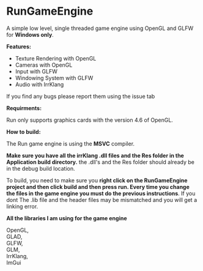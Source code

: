 # RunGameEngine

A simple low level, single threaded game engine using OpenGL and GLFW for **Windows only**.

**Features:**

- Texture Rendering with OpenGL
- Cameras with OpenGL
- Input with GLFW
- Windowing System with GLFW
- Audio with IrrKlang

If you find any bugs please report them using the issue tab

**Requirments:**

Run only supports graphics cards with the version 4.6 of OpenGL.


**How to build:**

The Run game engine is using the **MSVC** compiler.

**Make sure you have all the irrKlang .dll files and the Res folder in the Application build directory.** the .dll's and the Res folder should already be in the debug build location.

To build, you need to make sure you **right click on the RunGameEngine project and then click build and then press run. Every time you change the files in the game engine you must do the previous instructions**. If you dont The .lib file and the header files may be mismatched and you will get a linking error.

**All the libraries I am using for the game engine**

OpenGL,   
GLAD,   
GLFW,   
GLM,    
IrrKlang,   
ImGui
